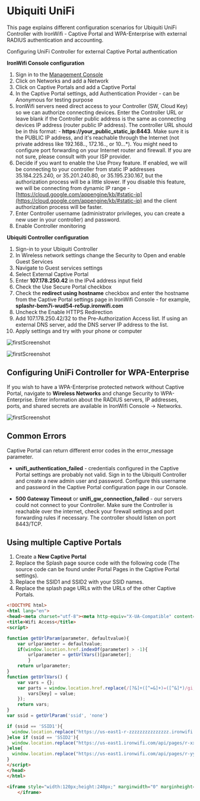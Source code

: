# Ubiquiti UniFi

This page explains different configuration scenarios for Ubiquiti UniFi Controller with IronWifi - Captive Portal and WPA-Enterprise with external RADIUS authentication and accounting.

Configuring UniFi Controller for external Captive Portal authentication

**IronWifi Console configuration**

1. Sign in to the [Management Console](https://console.ironwifi.com)
2. Click on Networks and add a Network
3. Click on Captive Portals and add a Captive Portal
4. In the Captive Portal settings, add Authentication Provider - can be Anonymous for testing purpose
5. IronWifi servers need direct access to your Controller (SW, Cloud Key) so we can authorize connecting devices. Enter the Controller URL or leave blank if the Controller public address is the same as connecting devices IP address (router public IP address). The controller URL should be in this format: - **https://your_public_static_ip:8443**. Make sure it is the PUBLIC IP address, and it's reachable through the Internet (not private address like 192.168.*.*, 172.16.*.*, or 10.*.*.*). You might need to configure port forwarding on your Internet router and firewall. If you are not sure, please consult with your ISP provider.
6. Decide if you want to enable the Use Proxy feature. If enabled, we will be connecting to your controller from static IP addresses 35.184.225.240, or 35.201.240.80, or 35.195.230.167, but the authorization process will be a little slower. If you disable this feature, we will be connecting from dynamic IP range - [https://cloud.google.com/appengine/kb/#static-ip](https://cloud.google.com/appengine/kb/#static-ip) and the client authorization process will be faster.
7. Enter Controller username (administrator privileges, you can create a new user in your controller) and password.
8. Enable Controller monitoring

**Ubiquiti Controller configuration**

1. Sign-in to your Ubiquiti Controller
2. In Wireless network settings change the Security to Open and enable Guest Services
3. Navigate to Guest services settings
4. Select External Captive Portal
5. Enter **107.178.250.42** in the IPv4 address input field
6. Check the Use Secure Portal checkbox
7. Check the **redirect using hostname** checkbox and enter the hostname from the Captive Portal settings page in IronWifi Console - for example, **splashr-bem7i-wud54-re5up.ironwifi.com**
8. Uncheck the Enable HTTPS Redirection
9. Add 107.178.250.42/32 to the Pre-Authorization Access list. If using an external DNS server, add the DNS server IP address to the list.
10. Apply settings and try with your phone or computer

![firstScreenshot](https://raw.githubusercontent.com/IronWifi/docs/master/configuration-guides/ubiquiti_unifi/unifi1.png)

![firstScreenshot](https://raw.githubusercontent.com/IronWifi/docs/master/configuration-guides/ubiquiti_unifi/unifi2.png)

## Configuring UniFi Controller for WPA-Enterprise

If you wish to have a WPA-Enterprise protected network without Captive Portal, navigate to **Wireless Networks** and change Security to WPA-Enterprise. Enter information about the RADIUS servers, IP addresses, ports, and shared secrets are available in IronWifi Console -> Networks.

![firstScreenshot](https://raw.githubusercontent.com/IronWifi/docs/master/configuration-guides/ubiquiti_unifi/unifi3.png)

## Common Errors

Captive Portal can return different error codes in the error_message parameter.

- **unifi_authentication_failed** - credentials configured in the Captive Portal settings are probably not valid. Sign in to the Ubiquiti Controller and create a new admin user and password. Configure this username and password in the Captive Portal configuration page in our Console.

 

- **500 Gateway Timeout** or **unifi_gw_connection_failed** - our servers could not connect to your Controller. Make sure the Controller is reachable over the internet, check your firewall settings and port forwarding rules if necessary. The controller should listen on port 8443/TCP.

## Using multiple Captive Portals

1. Create a **New Captive Portal**
2. Replace the Splash page source code with the following code (The source code can be found under Portal Pages in the Captive Portal settings). 
3. Replace the SSID1 and SSID2 with your SSID names. 
4. Replace the splash page URLs with the URLs of the other Captive Portals.

```html
<!DOCTYPE html>
<html lang="en">
<head><meta charset="utf-8"><meta http-equiv="X-UA-Compatible" content="IE=edge"><meta name="viewport" content="width=device-width, initial-scale=1"><meta name="description" content=""><meta name="author" content="">
<title>Wifi Access</title>
<script>

function getUrlParam(parameter, defaultvalue){
    var urlparameter = defaultvalue;
    if(window.location.href.indexOf(parameter) > -1){
        urlparameter = getUrlVars()[parameter];
        }
    return urlparameter;
}
function getUrlVars() {
    var vars = {};
    var parts = window.location.href.replace(/[?&]+([^=&]+)=([^&]*)/gi, function(m,key,value) {
        vars[key] = value;
    });
    return vars;
}
var ssid = getUrlParam('ssid', 'none')

if (ssid == 'SSID1'){
  window.location.replace("https://us-east1-r-zzzzzzzzzzzzzzz.ironwifi.com/"+location.search);
}else if (ssid == 'SSID2'){
  window.location.replace("https://us-east1.ironwifi.com/api/pages/r-xxxxxxxxxxxxxxx/"+location.search);
}else{
  window.location.replace("https://us-east1.ironwifi.com/api/pages/r-yyyyyyyyyyyyyyyyyyyyyy/"+location.search);
}
</script>
</head>
</html>

<iframe style="width:120px;height:240px;" marginwidth="0" marginheight="0" scrolling="no" frameborder="0" src="//ws-na.amazon-adsystem.com/widgets/q?ServiceVersion=20070822&OneJS=1&Operation=GetAdHtml&MarketPlace=US&source=ac&ref=qf_sp_asin_til&ad_type=product_link&tracking_id=ironwifi-20&marketplace=amazon&region=US&placement=B015PRO512&asins=B015PRO512&linkId=fcb7e62fb9cb0d697c2093f911230b0f&show_border=false&link_opens_in_new_window=false&price_color=333333&title_color=0066C0&bg_color=FFFFFF">
    </iframe>

```



